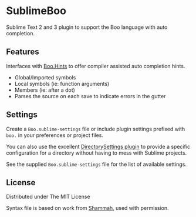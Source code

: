 # SublimeBoo

Sublime Text 2 and 3 plugin to support the Boo language with auto completion.

## Features

Interfaces with [Boo.Hints](https://github.com/drslump/boo.hints) to offer compiler
assisted auto completion hints.

  - Global/Imported symbols
  - Local symbols (ie: function arguments)
  - Members (ie: after a dot)
  - Parses the source on each save to indicate errors in the gutter

## Settings

Create a `Boo.sublime-settings` file or include plugin settings prefixed with `boo.`
in your preferences or project files.

You can also use the excellent [DirectorySettings plugin](https://github.com/davepeck/DirectorySettings)
to provide a specific configuration for a directory without having to mess
with Sublime projects.

See the supplied `Boo.sublime-settings` file for the list of available settings.

## License

Distributed under The MIT License

Syntax file is based on work from [Shammah](https://github.com/Shammah/boo-sublime), 
used with permission.
